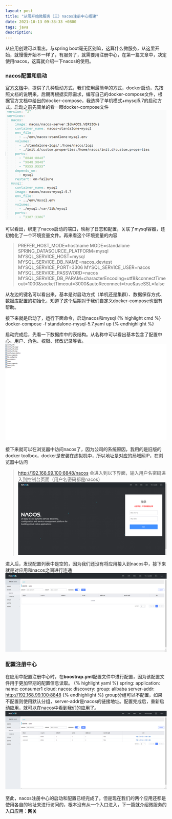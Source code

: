 ```yaml
---
layout: post
title: "从零开始微服务（三）nacos注册中心搭建"
date: 2021-10-13 09:38:33 +0800
tags: java
description: 
---
```


从应用创建可以看出，与spring boot毫无区别嘛，这算什么微服务，从这里开始，就慢慢开始不一样了，有服务了，就需要用注册中心，在第一篇文章中，决定使用nacos，这篇就介绍一下nacos的使用。

### nacos配置和启动

[官方文档][nacos-url]中，提供了几种启动方式，我们使用最简单的方式，docker启动，先按照文档的说明来，后期再根据实际需求，编写自己的docker-compose文件，根据官方文档中给出的docker-compose，我选择了单机模式+mysql5.7的启动方式。启动之前先简单的看一眼docker-compose文件
![](/images/2021-10-13-1.jpg)

可以看出，绑定了nacos启动的端口，映射了日志和配置，关联了mysql容器，还初始化了一个环境变量文件。再来看这个环境变量的内容

> PREFER_HOST_MODE=hostname
> MODE=standalone
> SPRING_DATASOURCE_PLATFORM=mysql
> MYSQL_SERVICE_HOST=mysql
> MYSQL_SERVICE_DB_NAME=nacos_devtest
> MYSQL_SERVICE_PORT=3306
> MYSQL_SERVICE_USER=nacos
> MYSQL_SERVICE_PASSWORD=nacos
> MYSQL_SERVICE_DB_PARAM=characterEncoding=utf8&connectTimeout=1000&socketTimeout=3000&autoReconnect=true&useSSL=false

从左边的键名可以看出来，基本是对启动方式（单机还是集群）、数据保存方式、数据库配置的初始化，知道了这个后期对于我们自定义docker-compose也很有帮助。

接下来就是启动了，运行下面命令，启动nacos和mysql
{% highlight cmd %}
docker-compose -f standalone-mysql-5.7.yaml up
{% endhighlight %}

启动完成后，先看一下数据库中的表结构。从名称中可以看出基本包含了配置中心、用户、角色、权限、修改记录等表。
![](/images/2021-10-13-2.jpg)

接下来就可以在浏览器中访问nacos了，因为公司的系统原因，我用的是旧版的 docker toolbox，docker是安装在虚拟机中，所以地址是对应的局域网IP，在浏览器中访问
> http://192.168.99.100:8848/nacos
会进入到以下界面，输入用户名密码进入到控制台页面（用户名密码都是nacos）
![](/images/2021-10-13-3.jpg)

进入后，发现配置列表中是空的，因为我们还没有将应用接入到nacos中，接下来就是对应用和nacos之间进行连通
![](/images/2021-10-13-4.jpg)


### 配置注册中心

在应用中配置注册中心时，在**boostrap.yml**配置文件中进行配置，因为该配置文件用于更加早期的配置信息读取。
{% highlight yaml %}
spring:
  application:
    name: consumer1
  cloud:
    nacos:
      discovery:
        group: alibaba
        server-addr: http://192.168.99.100:8848
{% endhighlight %}
group分组可以不配置，如果不配置则使用默认分组，server-addr是nacos的链接地址。配置完成后，重新启动应用，就可以在nacos中看到我们的应用了。
![](/images/2021-10-13-5.jpg)

至此，nacos注册中心的启动和配置已经完成了。但是现在我们的两个应用还都是使用各自的地址来进行访问的，根本没有从一个入口进入，下一篇就介绍微服务的入口应用：**网关**



[nacos-url]: https://nacos.io/zh-cn/docs/what-is-nacos.html